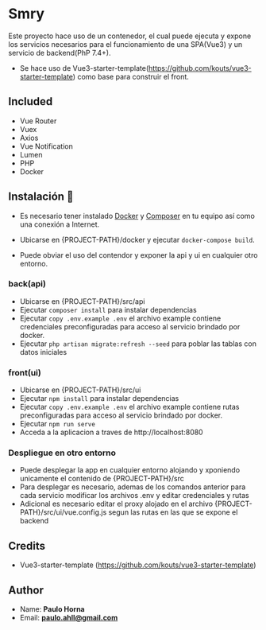 # Smry
Este proyecto hace uso de un contenedor, el cual puede ejecuta y expone los servicios necesarios para el funcionamiento de una SPA(Vue3) y un servicio de backend(PhP 7.4+).
* Se hace uso de Vue3-starter-template(https://github.com/kouts/vue3-starter-template) como base para construir el front.

## Included
 * Vue Router
 * Vuex
 * Axios
 * Vue Notification
 * Lumen 
 * PHP
 * Docker
 
## Instalación 🔧
* Es necesario tener instalado [Docker](https://docs.docker.com/engine/install/) y [Composer](https://docs.docker.com/compose/install/)  en tu equipo así como una  conexión a Internet.

* Ubicarse en {PROJECT-PATH}/docker  y ejecutar `docker-compose build`.
* Puede obviar el uso del contendor y exponer la api y ui en cualquier otro entorno.

### back(api)
* Ubicarse en {PROJECT-PATH}/src/api
* Ejecutar `composer install` para instalar dependencias
* Ejecutar `copy .env.example .env`  el archivo example contiene credenciales preconfiguradas para acceso al servicio brindado por docker.
* Ejecutar `php artisan migrate:refresh --seed` para poblar las tablas con datos iniciales

### front(ui)
* Ubicarse en {PROJECT-PATH}/src/ui
* Ejecutar `npm install` para instalar dependencias
* Ejecutar `copy .env.example .env`   el archivo example contiene rutas preconfiguradas para acceso al servicio brindado por docker.
* Ejecutar `npm run serve` 
* Acceda a la aplicacion a traves de http://localhost:8080


### Despliegue en otro entorno
* Puede desplegar la app en cualquier entorno alojando y  xponiendo unicamente el contenido de {PROJECT-PATH}/src
* Para desplegar es necesario, ademas de los comandos anterior para cada servicio modificar los archivos .env y editar credenciales y rutas
* Adicional es necesario editar el proxy alojado en el archivo {PROJECT-PATH}/src/ui/vue.config.js segun las rutas en las que se expone el backend

## Credits
* Vue3-starter-template (https://github.com/kouts/vue3-starter-template)

## Author
* Name: **Paulo Horna**
* Email: **paulo.ahll@gmail.com**

